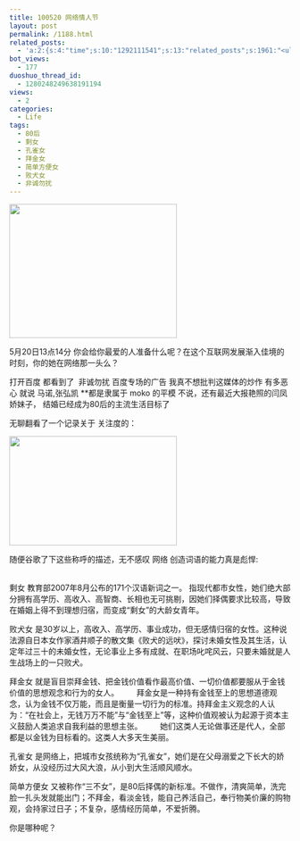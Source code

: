 ```yaml
---
title: 100520 网络情人节
layout: post
permalink: /1188.html
related_posts:
  - 'a:2:{s:4:"time";s:10:"1292111541";s:13:"related_posts";s:1961:"<ul class="related_post"><li><a href="http://blog.80aj.com/2010/08/18/100818-%e5%85%b3%e4%ba%8e-%e6%9e%ab-%e5%8f%b6-%e4%bb%8b%e7%bb%8d/" title="100818 关于 枫 叶 介绍">100818 关于 枫 叶 介绍</a></li><li><a href="http://blog.80aj.com/2010/07/05/100705-%e5%8d%96/" title="100705 卖">100705 卖</a></li><li><a href="http://blog.80aj.com/2010/07/01/100701-%e9%94%99%e5%a4%b1/" title="100701 错失">100701 错失</a></li><li><a href="http://blog.80aj.com/2010/06/29/100629-%e5%80%94%e5%bc%ba/" title="100629 倔强">100629 倔强</a></li><li><a href="http://blog.80aj.com/2010/06/23/100623-%e8%be%b9%e7%9c%8b%e8%be%b9%e7%ac%91%e8%be%b9%e6%b5%81%e6%b3%aa/" title="100623 边看边笑边流泪<非房勿扰>">100623 边看边笑边流泪<非房勿扰></a></li><li><a href="http://blog.80aj.com/2010/06/06/100606-%e5%94%af%e6%9c%89%e7%83%9f%e4%b8%8d%e5%bc%83%e4%bd%a0/" title="100606  唯有烟不弃你">100606  唯有烟不弃你</a></li><li><a href="http://blog.80aj.com/2010/05/20/100520-7%e5%ae%97%e7%bd%aa%e7%8e%b0%e5%ae%9e%e7%9a%84%e7%bf%bb%e7%89%88/" title="100520 7宗罪现实的翻版">100520 7宗罪现实的翻版</a></li><li><a href="http://blog.80aj.com/2010/04/15/100415-%e5%ae%89%e9%9d%99%e4%b8%ad%e4%b8%8d%e5%ae%89%e5%88%86%e7%9a%84%e6%98%af%e9%82%a3%e9%a2%97%e5%bf%83/" title="100415 安静中不安分的是那颗心">100415 安静中不安分的是那颗心</a></li><li><a href="http://blog.80aj.com/2010/04/02/100403-%e7%94%9f%e6%b4%bb%e9%82%a3%e4%ba%9b%e4%ba%8b/" title="100403 生活那些事">100403 生活那些事</a></li><li><a href="http://blog.80aj.com/2010/03/09/%e4%ba%ba%e7%94%9f%e6%98%af%e6%9d%a1%e6%84%9f%e6%82%9f%e7%9a%84%e8%b7%af%ef%bc%8c%e7%ad%89%e4%bd%a0%e6%84%9f%e6%82%9f%e5%ae%8c%e4%ba%86%e4%b9%9f%e8%af%a5%e8%bf%9b%e5%9d%9f%e5%a2%93%e4%ba%86/" title="人生是条感悟的路，等你感悟完了也该进坟墓了">人生是条感悟的路，等你感悟完了也该进坟墓了</a></li></ul>";}'
bot_views:
  - 177
duoshuo_thread_id:
  - 1280248249638191194
views:
  - 2
categories:
  - Life
tags:
  - 80后
  - 剩女
  - 孔雀女
  - 拜金女
  - 简单方便女
  - 败犬女
  - 非诚勿扰
---
```

[<img title="6b6c8544d585b47c500ffe69" src="http://www.80aj.com/wp-content/uploads/2010/05/6b6c8544d585b47c500ffe69-300x240.jpg" alt="" width="300" height="240" />][1]

5月20日13点14分 你会给你最爱的人准备什么呢？在这个互联网发展渐入佳境的时刻，你的她在网络那一头么？

打开百度 都看到了  非诚勿扰 百度专场的广告 我真不想批判这媒体的炒作 有多恶心 就说 马诺,张弘凯 **都是隶属于 moko 的平模 不说，还有最近大报艳照的闫凤娇妹子， 结婚已经成为80后的主流生活目标了

无聊翻看了一个记录关于 关注度的：

<img title="22" src="http://www.80aj.com/wp-content/uploads/2010/05/22-300x196.gif" alt="" width="300" height="196" />

随便谷歌了下这些称呼的描述，无不感叹 网络 创造词语的能力真是彪悍:  
 

剩女 教育部2007年8月公布的171个汉语新词之一。 指现代都市女性，她们绝大部分拥有高学历、高收入、高智商、长相也无可挑剔，因她们择偶要求比较高，导致在婚姻上得不到理想归宿，而变成“剩女”的大龄女青年。

败犬女 是30岁以上，高收入、高学历、事业成功，但无感情归宿的女性。这种说法源自日本女作家酒井顺子的散文集《败犬的远吠》，探讨未婚女性及其生活，认定年过三十的未婚女性，无论事业上多有成就、在职场叱咤风云，只要未婚就是人生战场上的一只败犬。

拜金女 就是盲目崇拜金钱、把金钱价值看作最高价值、一切价值都要服从于金钱价值的思想观念和行为的女人。 　　拜金女是一种持有金钱至上的思想道德观念，认为金钱不仅万能，而且是衡量一切行为的标准。持拜金主义观念的人认为：“在社会上，无钱万万不能”与“金钱至上”等，这种价值观被认为起源于资本主义鼓励人类追求自我利益的思想主张。 　　她们这类人无论做事还是代人，全部都是以金钱为目标看的。这类人大多天生美丽。

孔雀女 是网络上，把城市女孩统称为“孔雀女”，她们是在父母溺爱之下长大的娇娇女，从没经历过大风大浪，从小到大生活顺风顺水。　

简单方便女 又被称作“三不女”，是80后择偶的新标准。不做作，清爽简单，洗完脸一扎头发就能出门；不拜金，看淡金钱，能自己养活自己，奉行物美价廉的购物观，会持家过日子；不复杂，感情经历简单，不爱折腾。

你是哪种呢？

 [1]: http://www.80aj.com/wp-content/uploads/2010/05/6b6c8544d585b47c500ffe69.jpg